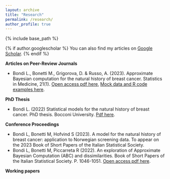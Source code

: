 ```yaml
---
layout: archive
title: "Research"
permalink: /research/
author_profile: true
---
```

{% include base_path %}

{% if author.googlescholar %}
  You can also find my articles on [Google Scholar](https://scholar.google.it/citations?view_op=list_works&hl=it&hl=it&user=wOecf5QAAAAJ).
{% endif %}


**Articles on Peer-Review Journals**

* Bondi L., Bonetti M., Grigorova, D. & Russo, A. (2023). Approximate Bayesian computation for the natural history of breast cancer. Statistics in Medicine, 21(1). [Open access pdf here](https://doi.org/10.1002/sim.9756), [Mock data and R code examples here](/files/ABC_BREAST_CANCER_Bondi_et_al.zip).

**PhD Thesis**
* Bondi L. (2022) Statistical models for the natural history of breast cancer. PhD thesis. Bocconi University. [Pdf here](https://github.com/laurabondi/laurabondi.github.io/files/11531050/PhD_Thesis_FINAL.pdf).

**Conference Proceedings**
* Bondi L, Bonetti M, Hofvind S (2023). A model for the natural history of breast cancer: application to Norwegian screening data. To appear on the 2023 Book of Short Papers of the Italian Statistical Society.
* Bondi L, Bonetti M, Piccarreta R (2022). An exploration of Approximate Bayesian Computation (ABC) and dissimilarities. Book of Short Papers of the Italian Statistical Society. P. 1046-1051. [Open access pdf here](https://it.pearson.com/content/dam/region-core/italy/pearson-italy/pdf/Docenti/Universit%C3%A0/Sis-2022-4c-low.pdf).


**Working papers**
